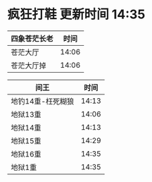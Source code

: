# 疯狂打鞋 更新时间 14:35

| 四象苍茫长老   | 时间    |
|--------|-------|
| 苍茫大厅 | 14:06 |
| 苍茫大厅掉 | 14:06 |

| 间王   | 时间    |
|--------|-------|
| 地钓14重-枉死糊狼 | 14:13 |
| 地狱13重 | 14:06 |
| 地狱14重 | 14:13 |
| 地狱15重 | 14:29 |
| 地狱16重 | 14:35 |
| 地狱1重 | 14:35 |